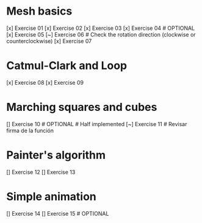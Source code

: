 # Mesh basics
[x] Exercise 01
[x] Exercise 02
[x] Exercise 03 
[x] Exercise 04 # OPTIONAL
[x] Exercise 05
[~] Exercise 06 # Check the rotation direction (clockwise or counterclockwise)
[x] Exercise 07 
# Catmul-Clark and Loop
[x] Exercise 08
[x] Exercise 09
# Marching squares and cubes
[] Exercise 10 # OPTIONAL # Half implemented
[~] Exercise 11 # Revisar firma de la función
# Painter's algorithm
[] Exercise 12
[] Exercise 13
# Simple animation
[] Exercise 14
[] Exercise 15 # OPTIONAL

